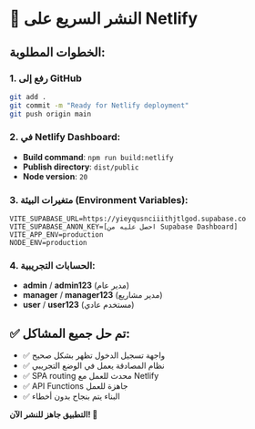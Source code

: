 # 🚀 النشر السريع على Netlify

## الخطوات المطلوبة:

### 1. رفع إلى GitHub
```bash
git add .
git commit -m "Ready for Netlify deployment"
git push origin main
```

### 2. في Netlify Dashboard:
- **Build command**: `npm run build:netlify`
- **Publish directory**: `dist/public`
- **Node version**: `20`

### 3. متغيرات البيئة (Environment Variables):
```
VITE_SUPABASE_URL=https://yieyqusnciiithjtlgod.supabase.co
VITE_SUPABASE_ANON_KEY=[احصل عليه من Supabase Dashboard]
VITE_APP_ENV=production
NODE_ENV=production
```

### 4. الحسابات التجريبية:
- **admin** / **admin123** (مدير عام)
- **manager** / **manager123** (مدير مشاريع)  
- **user** / **user123** (مستخدم عادي)

## ✅ تم حل جميع المشاكل:
- ✅ واجهة تسجيل الدخول تظهر بشكل صحيح
- ✅ نظام المصادقة يعمل في الوضع التجريبي
- ✅ SPA routing محدث للعمل مع Netlify
- ✅ API Functions جاهزة للعمل
- ✅ البناء يتم بنجاح بدون أخطاء

**التطبيق جاهز للنشر الآن! 🎉**
